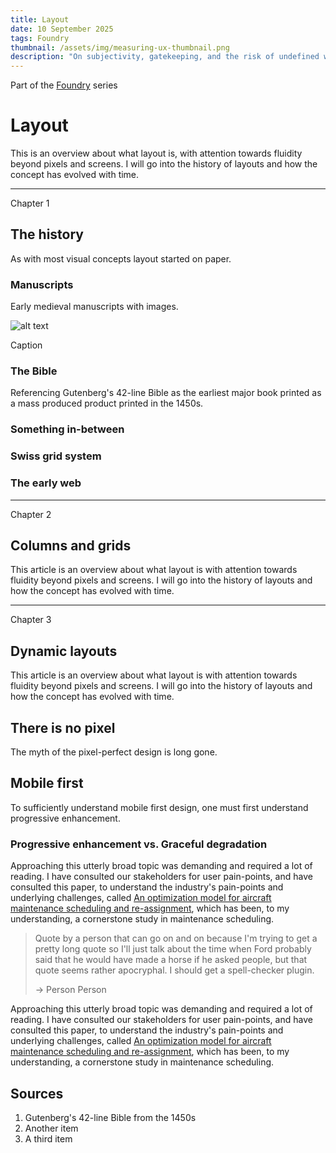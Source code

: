 ```yaml
---
title: Layout
date: 10 September 2025
tags: Foundry
thumbnail: /assets/img/measuring-ux-thumbnail.png
description: "On subjectivity, gatekeeping, and the risk of undefined words."
---
```


<series-heading>

<bb-tags>

Part of the [Foundry](../foundry.html) series

</bb-tags>

# Layout

</series-heading>

<bb-intro>

This is an overview about what layout is, with attention towards fluidity beyond pixels and screens. I will go into the history of layouts and how the concept has evolved with time.

</bb-intro>

---

<series-heading>

<bb-tags>

Chapter 1

</bb-tags>

## The history

</series-heading>

As with most visual concepts layout started on paper.

### Manuscripts

Early medieval manuscripts with images.

![alt text](/assets/img/ds-exploration.png)

<img-caption>

Caption

</img-caption>

### The Bible

Referencing Gutenberg's 42-line Bible as the earliest major book printed as a mass produced product printed in the 1450s.

### Something in-between

### Swiss grid system

### The early web

---

<series-heading>

<bb-tags>

Chapter 2

</bb-tags>

## Columns and grids

</series-heading>

This article is an overview about what layout is with attention towards fluidity beyond pixels and screens. I will go into the history of layouts and how the concept has evolved with time.

---

<series-heading>

<bb-tags>

Chapter 3

</bb-tags>

## Dynamic layouts

</series-heading>

This article is an overview about what layout is with attention towards fluidity beyond pixels and screens. I will go into the history of layouts and how the concept has evolved with time.

## There is no pixel

The myth of the pixel-perfect design is long gone.

## Mobile first

To sufficiently understand mobile first design, one must first understand progressive enhancement.



### Progressive enhancement vs. Graceful degradation

Approaching this utterly broad topic was demanding and required a lot of reading. I have consulted our stakeholders for user pain-points, and have consulted this paper, to understand the industry's pain-points and underlying challenges, called [An optimization model for aircraft maintenance scheduling and re-assignment](https://www.sciencedirect.com/science/article/abs/pii/S0965856402000046?via%3Dihub), which has been, to my understanding, a cornerstone study in maintenance scheduling.

> Quote by a person that can go on and on because I'm trying to get a pretty long quote so I'll just talk about the time when Ford probably said that he would have made a horse if he asked people, but that quote seems rather apocryphal. I should get a spell-checker plugin.
>
> → Person Person

Approaching this utterly broad topic was demanding and required a lot of reading. I have consulted our stakeholders for user pain-points, and have consulted this paper, to understand the industry's pain-points and underlying challenges, called [An optimization model for aircraft maintenance scheduling and re-assignment](https://www.sciencedirect.com/science/article/abs/pii/S0965856402000046?via%3Dihub), which has been, to my understanding, a cornerstone study in maintenance scheduling.

## Sources

1. Gutenberg's 42-line Bible from the 1450s
2. Another item
3. A third item
